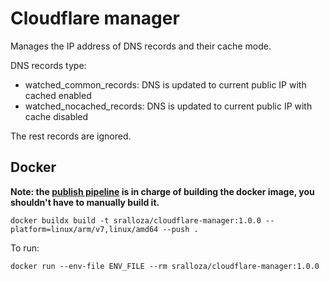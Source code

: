# Cloudflare manager

Manages the IP address of DNS records and their cache mode.

DNS records type:

- watched_common_records: DNS is updated to current public IP with cached enabled
- watched_nocached_records: DNS is updated to current public IP with cache disabled

The rest records are ignored.

## Docker

**Note: the [publish pipeline](.github/workflows/publish.yml) is in charge of building the docker image, you shouldn't have to manually build it.**

```shell
docker buildx build -t sralloza/cloudflare-manager:1.0.0 --platform=linux/arm/v7,linux/amd64 --push .
```

To run:

```shell
docker run --env-file ENV_FILE --rm sralloza/cloudflare-manager:1.0.0
```
